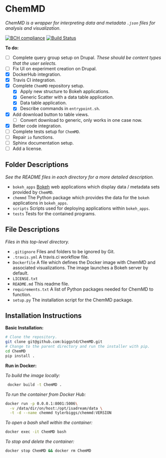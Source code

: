 ChemMD
======

*ChemMD is a wrapper for interpreting data and metadata `.json` files
for analysis and visualization.*

[![BCH compliance](https://bettercodehub.com/edge/badge/biggstd/ChemMD?branch=master)](https://bettercodehub.com/)
[![Build Status](https://travis-ci.org/biggstd/ChemMD.svg?branch=master)](https://travis-ci.org/biggstd/ChemMD)

**To do:**

+ [ ] Complete query group setup on Drupal.
    *These should be content types that the user selects.*
+ [ ] Fix UI on experiment creation on Drupal.
+ [x] DockerHub integration.
+ [x] Travis CI integration.
+ [x] Complete `ChemMD` repository setup.
    + [x] Apply new structure to Bokeh applications.
    + [x] Generic Scatter with a data table application.
    + [x] Data table application.
    + [x] Describe commands in `entrypoint.sh`.
+ [x] Add download button to table views.
    + [ ] Convert download to generic, only works in one case now.
+ [x] Better code integration.
+ [ ] Complete tests setup for `ChemMD`.
+ [ ] Repair `io` functions.
+ [ ] Sphinx documentation setup.
+ [ ] Add a license.

Folder Descriptions
-------------------

*See the README files in each directory for a more detailed
description.*

+ `bokeh_apps` [Bokeh](https://github.com/bokeh/bokeh) web
    applications which display data / metadata sets provided
    by `ChemMD`.
+ `chemmd` The Python package which provides the data
    for the `bokeh` applications in `bokeh_apps`.
+ `scripts` Scripts used for deploying applications within
    `bokeh_apps`.
+ `tests` Tests for the contained programs.

File Descriptions
-----------------

*Files in this top-level directory.*

+ `.gitignore` Files and folders to be ignored by Git.
+ `.travis.yml` A travis.ci workflow file.
+ `Dockerfile` A file which defines the Docker image with
   ChemMD and associated visualizations. The image launches
   a Bokeh server by default. 
+ `LICENSE.txt` 
+ `README.md` This readme file.
+ `requirements.txt` A list of Python packages needed for
   ChemMD to function.
+ `setup.py` The installation script for the ChemMD package.


Installation Instructions
-------------------------

**Basic Installation:**

```bash
# Clone the repository.
git clone git@github.com:biggstd/ChemMD.git
# Change to the parent directory and run the installer with pip.
cd ChemMD
pip install .
```

**Run in Docker:**

*To build the image locally:*

```bash
 docker build -t ChemMD .
```

*To run the container from Docker Hub:*

```bash
docker run -p 0.0.0.1:8001:5006\
  -v /data/dir/on/host:/opt/isadream/data \
  -t -d --name chemmd tylerbiggs/chemmd:VERSION
```

*To open a bash shell within the container:*

```bash
docker exec -it ChemMD bash
```

*To stop and delete the container:*

```bash
docker stop ChemMD && docker rm ChemMD
```

